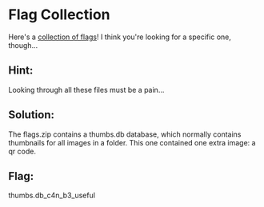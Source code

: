 # Flag Collection

Here's a [collection of flags](https://github.com/EasyCTF/easyctf-2017-problems/blob/master/flag-collection/$%7Bflags_zip%7D)! I think you're looking for a specific one, though...

## Hint:

Looking through all these files must be a pain...

## Solution:

The flags.zip contains a thumbs.db database, which normally contains thumbnails for all images in a folder. This one contained one extra image: a qr code.

## Flag:

thumbs.db\_c4n\_b3\_useful



